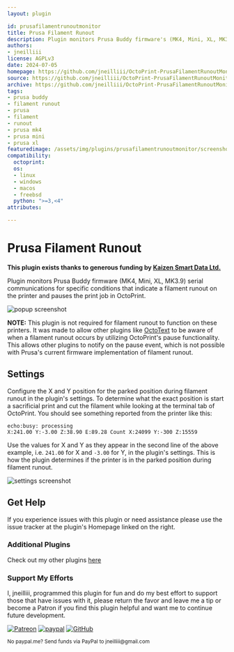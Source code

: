 ```yaml
---
layout: plugin

id: prusafilamentrunoutmonitor
title: Prusa Filament Runout
description: Plugin monitors Prusa Buddy firmware's (MK4, Mini, XL, MK3.9) serial communications for specific conditions that indicate a filament runout on the printer and pauses the print job in OctoPrint.
authors:
- jneilliii
license: AGPLv3
date: 2024-07-05
homepage: https://github.com/jneilliii/OctoPrint-PrusaFilamentRunoutMonitor
source: https://github.com/jneilliii/OctoPrint-PrusaFilamentRunoutMonitor
archive: https://github.com/jneilliii/OctoPrint-PrusaFilamentRunoutMonitor/archive/master.zip
tags:
- prusa buddy
- filament runout
- prusa
- filament
- runout
- prusa mk4
- prusa mini
- prusa xl
featuredimage: /assets/img/plugins/prusafilamentrunoutmonitor/screenshot_popup.png
compatibility:
  octoprint:
  os:
  - linux
  - windows
  - macos
  - freebsd
  python: ">=3,<4"
attributes:

---
```

# Prusa Filament Runout

**This plugin exists thanks to generous funding by [Kaizen Smart Data Ltd.]()**

Plugin monitors Prusa Buddy firmware (MK4, Mini, XL, MK3.9) serial communications for specific conditions that indicate
a filament runout on the printer and pauses the print job in OctoPrint.

![popup screenshot](/assets/img/plugins/prusafilamentrunoutmonitor/screenshot_popup.png)

**NOTE:** This plugin is not required for filament runout to function on these printers. It was made to allow other
plugins like [OctoText](https://plugins.octoprint.org/plugins/OctoText/) to be aware of when a filament runout occurs by
utilizing OctoPrint's pause functionality. This allows other plugins to notify on the pause event, which is not possible
with Prusa's current firmware implementation of filament runout.

## Settings

Configure the X and Y position for the parked position during filament runout in the plugin's settings. To determine what
the exact position is start a sacrificial print and cut the filament while looking at the terminal tab of OctoPrint.
You should see something reported from the printer like this:

```
echo:busy: processing
X:241.00 Y:-3.00 Z:38.90 E:89.28 Count X:24099 Y:-300 Z:15559
```
Use the values for X and Y as they appear in the second line of the above example, i.e. `241.00` for X and `-3.00` for Y,
in the plugin's settings. This is how the plugin determines if the printer is in the parked position during filament
runout.

![settings screenshot](/assets/img/plugins/prusafilamentrunoutmonitor/screenshot_settings.png)

## Get Help

If you experience issues with this plugin or need assistance please use the issue tracker at the plugin's Homepage linked on the right.

### Additional Plugins

Check out my other plugins [here](https://plugins.octoprint.org/by_author/#jneilliii)

### Support My Efforts
I, jneilliii, programmed this plugin for fun and do my best effort to support those that have issues with it, please return the favor and leave me a tip or become a Patron if you find this plugin helpful and want me to continue future development.

[![Patreon](/assets/img/plugins/prusafilamentrunoutmonitor/patreon-with-text-new.png)](https://www.patreon.com/jneilliii) [![paypal](/assets/img/plugins/prusafilamentrunoutmonitor/paypal-with-text.png)](https://paypal.me/jneilliii) [![GitHub](/assets/img/plugins/prusafilamentrunoutmonitor/github.png)](https://github.com/sponsors/jneilliii)

<small>No paypal.me? Send funds via PayPal to jneilliii&#64;gmail&#46;com</small>
